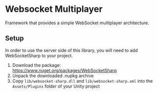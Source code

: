 # Websocket Multiplayer

Framework that provides a simple WebSocket multiplayer architecture.

## Setup

In order to use the server side of this library, you will need to add WebSocketSharp to your project.

1. Download the package: https://www.nuget.org/packages/WebSocketSharp
2. Unpack the downloaded .nupkg archive
3. Copy `lib/websocket-sharp.dll` and `lib/websocket-sharp.xml` into the `Assets/Plugins` folder of your Unity project
